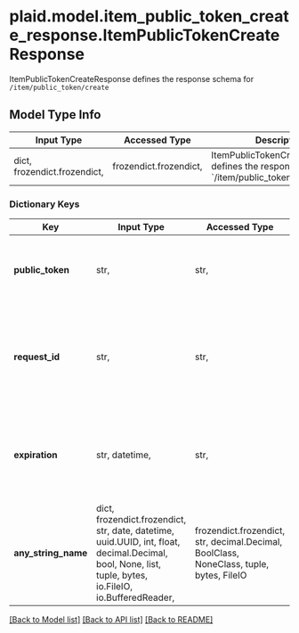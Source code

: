 # plaid.model.item_public_token_create_response.ItemPublicTokenCreateResponse

ItemPublicTokenCreateResponse defines the response schema for `/item/public_token/create`

## Model Type Info
Input Type | Accessed Type | Description | Notes
------------ | ------------- | ------------- | -------------
dict, frozendict.frozendict,  | frozendict.frozendict,  | ItemPublicTokenCreateResponse defines the response schema for &#x60;/item/public_token/create&#x60; | 

### Dictionary Keys
Key | Input Type | Accessed Type | Description | Notes
------------ | ------------- | ------------- | ------------- | -------------
**public_token** | str,  | str,  | A &#x60;public_token&#x60; for the particular Item corresponding to the specified &#x60;access_token&#x60; | 
**request_id** | str,  | str,  | A unique identifier for the request, which can be used for troubleshooting. This identifier, like all Plaid identifiers, is case sensitive. | 
**expiration** | str, datetime,  | str,  |  | [optional] value must conform to RFC-3339 date-time
**any_string_name** | dict, frozendict.frozendict, str, date, datetime, uuid.UUID, int, float, decimal.Decimal, bool, None, list, tuple, bytes, io.FileIO, io.BufferedReader,  | frozendict.frozendict, str, decimal.Decimal, BoolClass, NoneClass, tuple, bytes, FileIO | any string name can be used but the value must be the correct type | [optional]

[[Back to Model list]](../../README.md#documentation-for-models) [[Back to API list]](../../README.md#documentation-for-api-endpoints) [[Back to README]](../../README.md)

